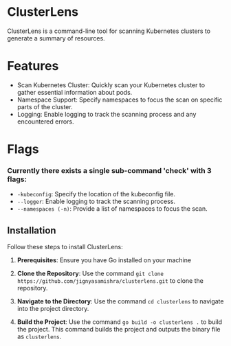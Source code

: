 # ClusterLens
ClusterLens is a command-line tool for scanning Kubernetes clusters to generate a summary of resources.
# Features
- Scan Kubernetes Cluster: Quickly scan your Kubernetes cluster to gather essential information about pods.
- Namespace Support: Specify namespaces to focus the scan on specific parts of the cluster.
- Logging: Enable logging to track the scanning process and any encountered errors.
# Flags
### Currently there exists a single sub-command 'check' with 3 flags:
- `-kubeconfig`: Specify the location of the kubeconfig file.
- `--logger`: Enable logging to track the scanning process.
- `--namespaces (-n)`: Provide a list of namespaces to focus the scan.
## Installation

Follow these steps to install ClusterLens:

1. **Prerequisites**: Ensure you have Go installed on your machine

2. **Clone the Repository**: Use the command `git clone https://github.com/jignyasamishra/clusterlens.git` to clone the repository.

3. **Navigate to the Directory**: Use the command `cd clusterlens` to navigate into the project directory.

4. **Build the Project**: Use the command `go build -o clusterlens .` to build the project. This command builds the project and outputs the binary file as `clusterlens`.
